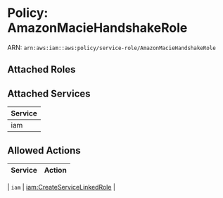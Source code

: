 # Policy: AmazonMacieHandshakeRole

ARN: `arn:aws:iam::aws:policy/service-role/AmazonMacieHandshakeRole`

## Attached Roles

## Attached Services

| Service |
|---------|
| iam |

## Allowed Actions

| Service | Action |
|:-------:|--------|

| `iam` | [iam:CreateServiceLinkedRole](../actions.md#iam:createservicelinkedrole) |
